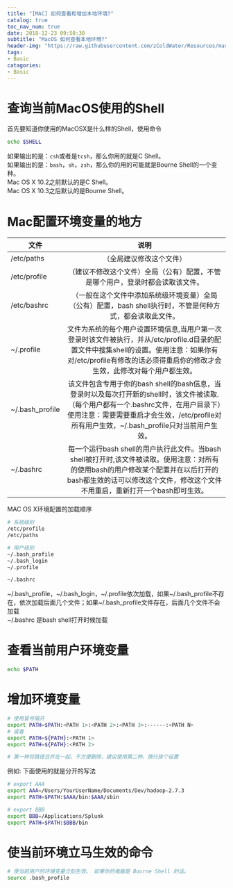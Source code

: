 ```yaml
---
title: "[MAC] 如何查看和增加本地环境?"
catalog: true
toc_nav_num: true
date: 2018-12-23 09:50:30
subtitle: "MacOS 如何查看本地环境?"
header-img: "https://raw.githubusercontent.com/zColdWater/Resources/master/Images/legend_cover.jpg"
tags:
- Basic
catagories:
- Basic
---
```


查询当前MacOS使用的Shell
=======
首先要知道你使用的MacOSX是什么样的Shell，使用命令
```bash
echo $SHELL
```
如果输出的是：`csh`或者是`tcsh`，那么你用的就是C Shell。  
如果输出的是：`bash`，`sh`，`zsh`，那么你的用的可能就是Bourne Shell的一个变种。  
Mac OS X 10.2之前默认的是C Shell。  
Mac OS X 10.3之后默认的是Bourne Shell。  


Mac配置环境变量的地方
=======

| 文件	        | 说明           |
| ------------- |:-------------:|
| /etc/paths| （全局建议修改这个文件） |
| /etc/profile | （建议不修改这个文件）全局（公有）配置，不管是哪个用户，登录时都会读取该文件。 |
| /etc/bashrc | （一般在这个文件中添加系统级环境变量）全局（公有）配置，bash shell执行时，不管是何种方式，都会读取此文件。 |
| ~/.profile | 文件为系统的每个用户设置环境信息,当用户第一次登录时该文件被执行，并从/etc/profile.d目录的配置文件中搜集shell的设置。使用注意：如果你有对/etc/profile有修改的话必须得重启你的修改才会生效，此修改对每个用户都生效。 |
| ~/.bash_profile | 该文件包含专用于你的bash shell的bash信息，当登录时以及每次打开新的shell时，该文件被读取.（每个用户都有一个.bashrc文件，在用户目录下）使用注意：需要需要重启才会生效，/etc/profile对所有用户生效，~/.bash_profile只对当前用户生效。 |
| ~/.bashrc	 | 每一个运行bash shell的用户执行此文件。当bash shell被打开时,该文件被读取。使用注意：对所有的使用bash的用户修改某个配置并在以后打开的bash都生效的话可以修改这个文件，修改这个文件不用重启，重新打开一个bash即可生效。 |

MAC OS X环境配置的加载顺序

 ```bash
 # 系统级别
/etc/profile
/etc/paths 

# 用户级别
~/.bash_profile 
~/.bash_login 
~/.profile 

~/.bashrc
 ```
~/.bash_profile，~/.bash_login，~/.profile依次加载，如果~/.bash_profile不存在，依次加载后面几个文件；如果~/.bash_profile文件存在，后面几个文件不会加载  
~/.bashrc 是bash shell打开时候加载


查看当前用户环境变量
=======
```bash
echo $PATH
```

增加环境变量
=======

```bash
# 使用冒号隔开
export PATH=$PATH:<PATH 1>:<PATH 2>:<PATH 3>:------:<PATH N>
# 或者 
export PATH=${PATH}:<PATH 1>
export PATH=${PATH}:<PATH 2>

# 第一种将路径合并在一起，不方便删除，建议使用第二种，换行挨个设置
```

例如: 下面使用的就是分开的写法
```bash
# export AAA
export AAA=/Users/YourUserName/Documents/Dev/hadoop-2.7.3
export PATH=$PATH:$AAA/bin:$AAA/sbin

# export BBB
export BBB=/Applications/Splunk
export PATH=$PATH:$BBB/bin

```

使当前环境立马生效的命令
=======
```bash
# 使当前用户的环境变量立刻生效。 如果你的电脑是 Bourne Shell 的话。
source .bash_profile
```